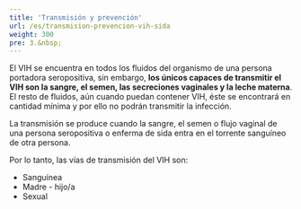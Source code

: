 ```yaml
---
title: 'Transmisión y prevención'
url: /es/transmision-prevencion-vih-sida
weight: 300
pre: 3.&nbsp;
---
```


El VIH se encuentra en todos los fluidos del organismo de una persona portadora seropositiva, sin embargo, **los únicos capaces de transmitir el VIH son la sangre, el semen, las secreciones vaginales y la leche materna**. El resto de fluidos, aún cuando puedan contener VIH, éste se encontrará en cantidad mínima y por ello no podrán transmitir la infección.

La transmisión se produce cuando la sangre, el semen o flujo vaginal de una persona seropositiva o enferma de sida entra en el torrente sanguíneo de otra persona.

Por lo tanto, las vías de transmisión del VIH son:

* Sanguínea
* Madre - hijo/a
* Sexual